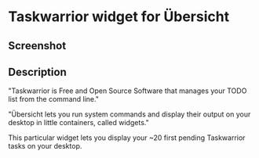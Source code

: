 # Taskwarrior widget for Übersicht

## Screenshot


## Description

"Taskwarrior is Free and Open Source Software that manages your TODO list from the command line."

"Übersicht lets you run system commands and display their output on your desktop in little containers, called widgets."

This particular widget lets you display your ~20 first pending Taskwarrior tasks on your desktop.
